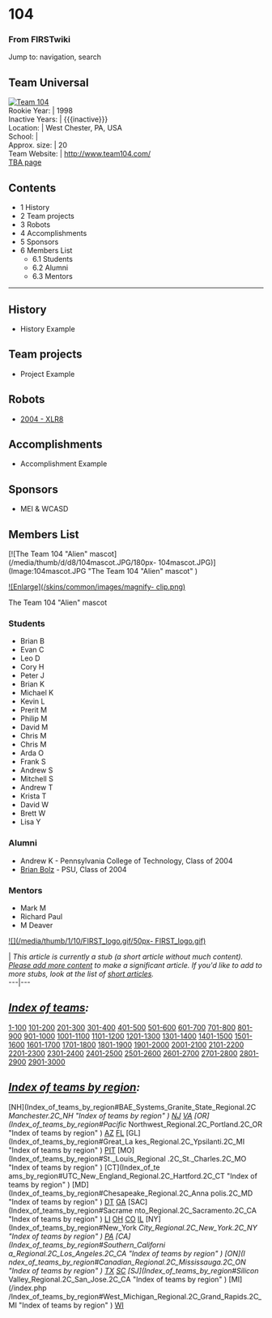 # 104

### From FIRSTwiki

Jump to: navigation, search

Team Universal  
---  
[![Team 104](/media/c/c6/Team104.JPG)](Image:Team104.JPG "Team 104"
)  
Rookie Year: | 1998  
Inactive Years: | {{{inactive}}}  
Location: | West Chester, PA, USA  
School: |  
Approx. size: | 20  
Team Website: | <http://www.team104.com/>  
[TBA page](http://www.thebluealliance.net/tbatv/team.php?team=104
"http://www.thebluealliance.net/tbatv/team.php?team=104" )  
  
  

## Contents

  * 1 History
  * 2 Team projects
  * 3 Robots
  * 4 Accomplishments
  * 5 Sponsors
  * 6 Members List
    * 6.1 Students
    * 6.2 Alumni
    * 6.3 Mentors  
---  
  

## History

  * History Example 


## Team projects

  * Project Example 


## Robots

  * [2004 - XLR8](/index.php?title=104_in_2004&action=edit "104 in 2004" )


## Accomplishments

  * Accomplishment Example 


## Sponsors

  * MEI &amp; WCASD 


## Members List

[![The Team 104 "Alien" mascot](/media/thumb/d/d8/104mascot.JPG/180px-
104mascot.JPG)](Image:104mascot.JPG "The Team 104 "Alien" mascot" )

[![Enlarge](/skins/common/images/magnify-
clip.png)](Image:104mascot.JPG "Enlarge" )

The Team 104 "Alien" mascot


### Students

  * Brian B 
  * Evan C 
  * Leo D 
  * Cory H 
  * Peter J 
  * Brian K 
  * Michael K 
  * Kevin L 
  * Prerit M 
  * Philip M 
  * David M 
  * Chris M 
  * Chris M 
  * Arda O 
  * Frank S 
  * Andrew S 
  * Mitchell S 
  * Andrew T 
  * Krista T 
  * David W 
  * Brett W 
  * Lisa Y 


### Alumni

  * Andrew K - Pennsylvania College of Technology, Class of 2004 
  * [Brian Bolz](/index.php?title=Brian_Bolz&action=edit "Brian Bolz" ) \- PSU, Class of 2004 


### Mentors

  * Mark M 
  * Richard Paul 
  * M Deaver 

[![](/media/thumb/1/10/FIRST_logo.gif/50px-
FIRST_logo.gif)](Image:FIRST_logo.gif "" )

|  _This article is currently a stub (a short article without much content).
[Please add more
content](http://www.firstwiki.net/index.php?title=104&action=edit
"http://www.firstwiki.net/index.php?title=104&action=edit" ) to make a
significant article. If you'd like to add to more stubs, look at the list of
[short articles](Special:Shortpages "Special:Shortpages" )._  
---|---  
  
  

_[Index of teams](Index_of_teams "Index of teams" ):_  
---  
  
[1-100](Index_of_teams#1-100 "Index of teams" )
[101-200](Index_of_teams#101-200 "Index of teams" )
[201-300](Index_of_teams#201-300 "Index of teams" )
[301-400](Index_of_teams#301-400 "Index of teams" )
[401-500](Index_of_teams#401-500 "Index of teams" )
[501-600](Index_of_teams#501-600 "Index of teams" )
[601-700](Index_of_teams#601-700 "Index of teams" )
[701-800](Index_of_teams#701-800 "Index of teams" )
[801-900](Index_of_teams#801-900 "Index of teams" )
[901-1000](Index_of_teams#901-1000 "Index of teams" )
[1001-1100](Index_of_teams#1001-1100 "Index of teams" )
[1101-1200](Index_of_teams#1101-1200 "Index of teams" )
[1201-1300](Index_of_teams#1201-1300 "Index of teams" )
[1301-1400](Index_of_teams#1301-1400 "Index of teams" )
[1401-1500](Index_of_teams#1401-1500 "Index of teams" )
[1501-1600](Index_of_teams#1501-1600 "Index of teams" )
[1601-1700](Index_of_teams#1601-1700 "Index of teams" )
[1701-1800](Index_of_teams#1701-1800 "Index of teams" )
[1801-1900](Index_of_teams#1801-1900 "Index of teams" )
[1901-2000](Index_of_teams#1901-2000 "Index of teams" )
[2001-2100](Index_of_teams#2001-2100 "Index of teams" )
[2101-2200](Index_of_teams#2101-2200 "Index of teams" )
[2201-2300](Index_of_teams#2201-2300 "Index of teams" )
[2301-2400](Index_of_teams#2301-2400 "Index of teams" )
[2401-2500](Index_of_teams#2401-2500 "Index of teams" )
[2501-2600](Index_of_teams#2501-2600 "Index of teams" )
[2601-2700](Index_of_teams#2601-2700 "Index of teams" )
[2701-2800](Index_of_teams#2701-2800 "Index of teams" )
[2801-2900](Index_of_teams#2801-2900 "Index of teams" )
[2901-3000](Index_of_teams#2901-3000 "Index of teams" )  
  
_[Index of teams by region](Index_of_teams_by_region "Index of
teams by region" ):_  
---  
  
[NH](Index_of_teams_by_region#BAE_Systems_Granite_State_Regional.2C
_Manchester.2C_NH "Index of teams by region" )
[NJ](Index_of_teams_by_region#New_Jersey_Regional.2C_Trenton.2C_NJ
"Index of teams by region" )
[VA](Index_of_teams_by_region#NASA.2FVCU_Regional.2C_Richmond.2C_VA
"Index of teams by region" ) [OR](Index_of_teams_by_region#Pacific_
Northwest_Regional.2C_Portland.2C_OR "Index of teams by region" )
[AZ](Index_of_teams_by_region#Arizona_Regional.2C_Phoenix.2C_AZ
"Index of teams by region" )
[FL](Index_of_teams_by_region#Florida_Regional.2C_Orlando.2C_FL
"Index of teams by region" ) [GL](Index_of_teams_by_region#Great_La
kes_Regional.2C_Ypsilanti.2C_MI "Index of teams by region" ) [PIT](
Index_of_teams_by_region#Pittsburgh_Regional.2C_Pittsburgh.2C_PA "Index of
teams by region" ) [MO](Index_of_teams_by_region#St._Louis_Regional
.2C_St._Charles.2C_MO "Index of teams by region" ) [CT](Index_of_te
ams_by_region#UTC_New_England_Regional.2C_Hartford.2C_CT "Index of teams by
region" ) [MD](Index_of_teams_by_region#Chesapeake_Regional.2C_Anna
polis.2C_MD "Index of teams by region" )
[DT](Index_of_teams_by_region#Detroit_Regional.2C_Detroit.2C_MI
"Index of teams by region" )
[GA](Index_of_teams_by_region#Peachtree_Regional.2C_Duluth.2C_GA
"Index of teams by region" ) [SAC](Index_of_teams_by_region#Sacrame
nto_Regional.2C_Sacramento.2C_CA "Index of teams by region" ) [LI](
Index_of_teams_by_region#SBPLI_Long_Island_Regional.2C_Brentwood.2C_NY "Index
of teams by region" )
[OH](Index_of_teams_by_region#Buckeye_Regional.2C_Cleveland.2C_OH
"Index of teams by region" )
[CO](Index_of_teams_by_region#Colorado_Regional.2C_Denver.2C_CO
"Index of teams by region" )
[IL](Index_of_teams_by_region#Midwest_Regional.2C_Evanston.2C_IL
"Index of teams by region" ) [NY](Index_of_teams_by_region#New_York
_City_Regional.2C_New_York.2C_NY "Index of teams by region" ) [PA](
Index_of_teams_by_region#Philadelphia_Regional.2C_Philadelphia.2C_PA "Index of
teams by region" ) [CA](Index_of_teams_by_region#Southern_Californi
a_Regional.2C_Los_Angeles.2C_CA "Index of teams by region" ) [ON](I
ndex_of_teams_by_region#Canadian_Regional.2C_Mississauga.2C_ON "Index of teams
by region" )
[TX](Index_of_teams_by_region#Lone_Star_Regional.2C_Houston.2C_TX
"Index of teams by region" )
[SC](Index_of_teams_by_region#Palmetto_Regional.2C_Columbia.2C_SC
"Index of teams by region" ) [SJ](Index_of_teams_by_region#Silicon_
Valley_Regional.2C_San_Jose.2C_CA "Index of teams by region" ) [MI](/index.php
/Index_of_teams_by_region#West_Michigan_Regional.2C_Grand_Rapids.2C_MI "Index
of teams by region" )
[WI](Index_of_teams_by_region#Wisconsin_Regional.2C_Milwaukee.2C_WI
"Index of teams by region" )  
  
